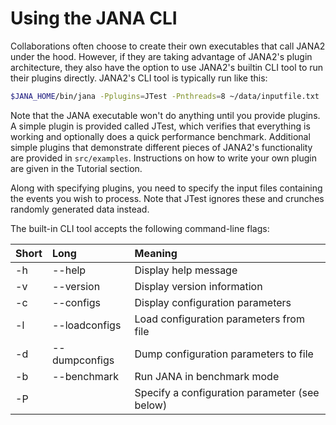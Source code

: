 
Using the JANA CLI
==================

Collaborations often choose to create their own executables that call JANA2 under the hood. However, if they are taking advantage of JANA2's plugin architecture, they also have the option to use JANA2's builtin CLI tool to run their plugins directly. JANA2's CLI tool is typically run like this:

~~~ bash
$JANA_HOME/bin/jana -Pplugins=JTest -Pnthreads=8 ~/data/inputfile.txt
~~~

Note that the JANA executable won't do anything until you provide plugins.
A simple plugin is provided called JTest, which verifies that everything is working and optionally does a quick
performance benchmark. Additional simple plugins that demonstrate different pieces of JANA2's functionality are provided in `src/examples`. Instructions on how to write your
own plugin are given in the Tutorial section.

Along with specifying plugins, you need to specify the input files containing the events you wish to process.
Note that JTest ignores these and crunches randomly generated data instead.


The built-in CLI tool accepts the following command-line flags:

| Short | Long | Meaning  |
|:------|:-----|:---------|
| -h    | --help               | Display help message |
| -v    | --version            | Display version information |
| -c    | --configs            | Display configuration parameters |
| -l    | --loadconfigs <file> | Load configuration parameters from file |
| -d    | --dumpconfigs <file> | Dump configuration parameters to file |
| -b    | --benchmark          | Run JANA in benchmark mode |
| -P    |                      | Specify a configuration parameter (see below) |


